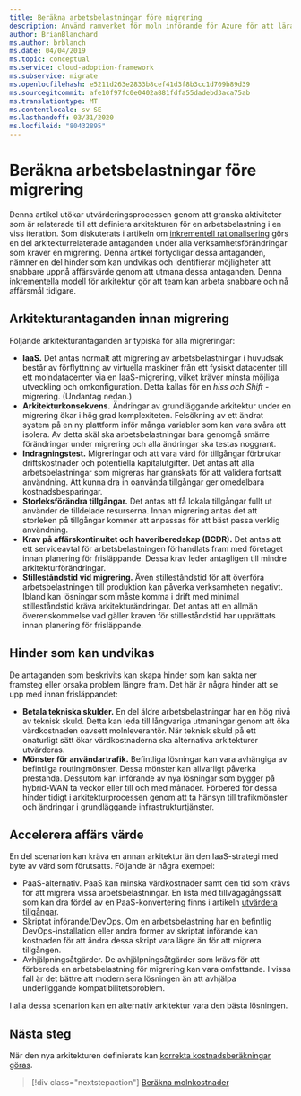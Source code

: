 ```yaml
---
title: Beräkna arbetsbelastningar före migrering
description: Använd ramverket för moln införande för Azure för att lära dig hur du definierar den nya arkitekturen innan moln migrering börjar.
author: BrianBlanchard
ms.author: brblanch
ms.date: 04/04/2019
ms.topic: conceptual
ms.service: cloud-adoption-framework
ms.subservice: migrate
ms.openlocfilehash: e5211d263e2833b8cef41d3f8b3cc1d709b89d39
ms.sourcegitcommit: afe10f97fc0e0402a881fdfa55dadebd3aca75ab
ms.translationtype: MT
ms.contentlocale: sv-SE
ms.lasthandoff: 03/31/2020
ms.locfileid: "80432895"
---
```

# <a name="architect-workloads-prior-to-migration"></a>Beräkna arbetsbelastningar före migrering

Denna artikel utökar utvärderingsprocessen genom att granska aktiviteter som är relaterade till att definiera arkitekturen för en arbetsbelastning i en viss iteration. Som diskuterats i artikeln om [inkrementell rationalisering](../../../digital-estate/rationalize.md) görs en del arkitekturrelaterade antaganden under alla verksamhetsförändringar som kräver en migrering. Denna artikel förtydligar dessa antaganden, nämner en del hinder som kan undvikas och identifierar möjligheter att snabbare uppnå affärsvärde genom att utmana dessa antaganden. Denna inkrementella modell för arkitektur gör att team kan arbeta snabbare och nå affärsmål tidigare.

## <a name="architecture-assumptions-prior-to-migration"></a>Arkitekturantaganden innan migrering

Följande arkitekturantaganden är typiska för alla migreringar:

- **IaaS.** Det antas normalt att migrering av arbetsbelastningar i huvudsak består av förflyttning av virtuella maskiner från ett fysiskt datacenter till ett molndatacenter via en IaaS-migrering, vilket kräver minsta möjliga utveckling och omkonfiguration. Detta kallas för en _hiss och Shift_ -migrering. (Undantag nedan.)
- **Arkitekturkonsekvens.** Ändringar av grundläggande arkitektur under en migrering ökar i hög grad komplexiteten. Felsökning av ett ändrat system på en ny plattform inför många variabler som kan vara svåra att isolera. Av detta skäl ska arbetsbelastningar bara genomgå smärre förändringar under migrering och alla ändringar ska testas noggrant.
- **Indragningstest.** Migreringar och att vara värd för tillgångar förbrukar driftskostnader och potentiella kapitalutgifter. Det antas att alla arbetsbelastningar som migreras har granskats för att validera fortsatt användning. Att kunna dra in oanvända tillgångar ger omedelbara kostnadsbesparingar.
- **Storleksförändra tillgångar.** Det antas att få lokala tillgångar fullt ut använder de tilldelade resurserna. Innan migrering antas det att storleken på tillgångar kommer att anpassas för att bäst passa verklig användning.
- **Krav på affärskontinuitet och haveriberedskap (BCDR).** Det antas att ett serviceavtal för arbetsbelastningen förhandlats fram med företaget innan planering för frisläppande. Dessa krav leder antagligen till mindre arkitekturförändringar.
- **Stilleståndstid vid migrering.** Även stilleståndstid för att överföra arbetsbelastningen till produktion kan påverka verksamheten negativt. Ibland kan lösningar som måste komma i drift med minimal stilleståndstid kräva arkitekturändringar. Det antas att en allmän överenskommelse vad gäller kraven för stilleståndstid har upprättats innan planering för frisläppande.

## <a name="roadblocks-that-can-be-avoided"></a>Hinder som kan undvikas

De antaganden som beskrivits kan skapa hinder som kan sakta ner framsteg eller orsaka problem längre fram. Det här är några hinder att se upp med innan frisläppandet:

- **Betala tekniska skulder.** En del äldre arbetsbelastningar har en hög nivå av teknisk skuld. Detta kan leda till långvariga utmaningar genom att öka värdkostnaden oavsett molnleverantör. När teknisk skuld på ett onaturligt sätt ökar värdkostnaderna ska alternativa arkitekturer utvärderas.
- **Mönster för användartrafik.** Befintliga lösningar kan vara avhängiga av befintliga routingmönster. Dessa mönster kan allvarligt påverka prestanda. Dessutom kan införande av nya lösningar som bygger på hybrid-WAN ta veckor eller till och med månader. Förbered för dessa hinder tidigt i arkitekturprocessen genom att ta hänsyn till trafikmönster och ändringar i grundläggande infrastrukturtjänster.

## <a name="accelerate-business-value"></a>Accelerera affärs värde

En del scenarion kan kräva en annan arkitektur än den IaaS-strategi med byte av värd som förutsatts. Följande är några exempel:

- PaaS-alternativ. PaaS kan minska värdkostnader samt den tid som krävs för att migrera vissa arbetsbelastningar. En lista med tillvägagångssätt som kan dra fördel av en PaaS-konvertering finns i artikeln [utvärdera tillgångar](./evaluate.md).
- Skriptat införande/DevOps. Om en arbetsbelastning har en befintlig DevOps-installation eller andra former av skriptat införande kan kostnaden för att ändra dessa skript vara lägre än för att migrera tillgången.
- Avhjälpningsåtgärder. De avhjälpningsåtgärder som krävs för att förbereda en arbetsbelastning för migrering kan vara omfattande. I vissa fall är det bättre att modernisera lösningen än att avhjälpa underliggande kompatibilitetsproblem.

I alla dessa scenarion kan en alternativ arkitektur vara den bästa lösningen.

## <a name="next-steps"></a>Nästa steg

När den nya arkitekturen definierats kan [korrekta kostnadsberäkningar göras](./estimate.md).

> [!div class="nextstepaction"]
> [Beräkna molnkostnader](./estimate.md)
